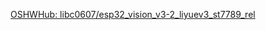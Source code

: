 [OSHWHub: libc0607/esp32_vision_v3-2_liyuev3_st7789_rel](https://oshwhub.com/libc0607/esp32_vision_v3-2_liyuev3_st7789_rel)
